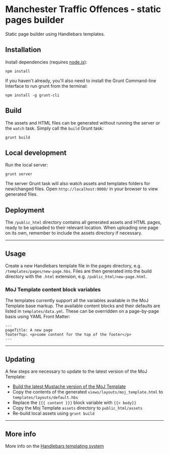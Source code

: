 # Manchester Traffic Offences - static pages builder

Static page builder using Handlebars templates.

## Installation

Install dependencies (requires [node.js](http://nodejs.org/)):

```
npm install
```

If you haven't already, you'll also need to install the Grunt Command-line Interface to run grunt from the terminal:

```
npm install -g grunt-cli
```

## Build

The assets and HTML files can be generated without running the server or the `watch` task. Simply call the `build` Grunt task:

```
grunt build
```

## Local development

Run the local server:

```
grunt server
```

The server Grunt task will also watch assets and templates folders for new/changed files. Open `http://localhost:9000/` in your browser to view generated files.



## Deployment

The `/public_html` directory contains all generated assets and HTML pages, ready to be uploaded to their relevant location. When uploading one page on its own, remember to include the assets directory if necessary.

---

## Usage

Create a new Handlebars template file in the pages directory, e.g. `/templates/pages/new-page.hbs`. Files are then generated into the build directory with the `.html` extension, e.g. `/public_html/new-page.html`.

### MoJ Template content block variables

The templates currently support all the variables available in the MoJ Template base markup. The available content blocks and their defaults are listed in `templates/data.yml`. These can be overridden on a page-by-page basis using YAML Front Matter:

```
---
pageTitle: A new page
footerTop: <p>some content for the top of the footer</p>
---
```

---

## Updating

A few steps are necessary to update to the latest version of the MoJ Template:

- [Build the latest Mustache version of the MoJ Template](https://github.com/ministryofjustice/moj_template#mustache-version)
- Copy the contents of the generated `views/layouts/moj_template.html` to `templates/layouts/default.hbs`
- Replace the `{{{ content }}}` block variable with `{{> body}}`
- Copy the Moj Template `assets` directory to `public_html/assets`
- Re-build local assets using `grunt build`


---

## More info

More info on the [Handlebars templating system](http://handlebarsjs.com/)

